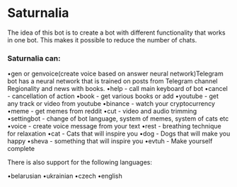 # Saturnalia
The idea of this bot is to create a bot with different functionality that works in one bot. This makes it possible to reduce the number of chats.

### Saturnalia can:
•gen or genvoice(create voice based on answer neural network)Telegram bot has a neural network that is trained on posts from Telegram channel Regionality and news with books.
•help - call main keyboard of bot
•cancel - cancellation of action
•book - get various books or add
•youtube - get any track or video from youtube
•binance - watch your cryptocurrency
•meme - get memes from reddit
•cut - video and audio trimming
•settingbot - change of bot language, system of memes, system of cats etc
•voice - create voice message from your text 
•rest - breathing technique for relaxation
•cat - Cats that will inspire you
•dog - Dogs that will make you happy
•sheva - something that will inspire you
•evtuh - Make yourself complete

There is also support for the following languages:

•belarusian
•ukrainian
•сzech
•english
